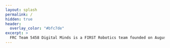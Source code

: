```yaml
---
layout: splash
permalink: /
hidden: true
header:
  overlay_color: "#bfc7de"
excerpt: >
  FRC Team 5458 Digital Minds is a FIRST Robotics team founded on August 26, 2014 when the Davis High School’s FIRST Robotics team, 1678 Citrus Circuits introduced their passion for robotics to the Woodland High School and Pioneer High School students.<br />      
---
```

